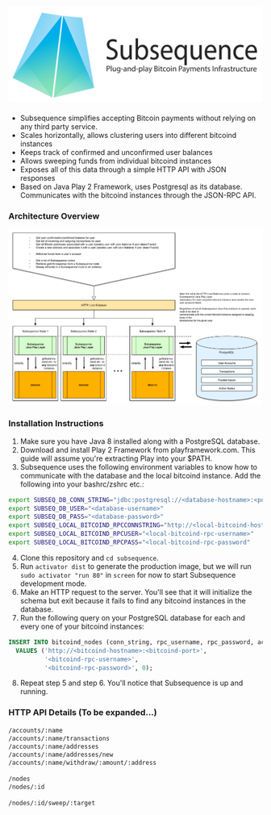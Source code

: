 ![](https://raw.githubusercontent.com/canselcik/subsequence/master/public/images/logo.png)
---
- Subsequence simplifies accepting Bitcoin payments without relying on any third party service.
- Scales horizontally, allows clustering users into different bitcoind instances
- Keeps track of confirmed and unconfirmed user balances
- Allows sweeping funds from individual bitcoind instances
- Exposes all of this data through a simple HTTP API with JSON responses
- Based on Java Play 2 Framework, uses Postgresql as its database. Communicates with the bitcoind instances 
through the JSON-RPC API.

### Architecture Overview
![](https://raw.githubusercontent.com/canselcik/subsequence/master/public/images/architecture.png)

### Installation Instructions
1) Make sure you have Java 8 installed along with a PostgreSQL database.
2) Download and install Play 2 Framework from playframework.com. This guide will assume you're extracting Play
into your $PATH.
3) Subsequence uses the following environment variables to know how to communicate with the database and the
local bitcoind instance. Add the following into your bashrc/zshrc etc.:
```bash
export SUBSEQ_DB_CONN_STRING="jdbc:postgresql://<database-hostname>:<port>/<database-name>"
export SUBSEQ_DB_USER="<database-username>"
export SUBSEQ_DB_PASS="<database-password>"
export SUBSEQ_LOCAL_BITCOIND_RPCCONNSTRING="http://<local-bitcoind-hostname-likely-localhost>:<port-likely-8332>"
export SUBSEQ_LOCAL_BITCOIND_RPCUSER="<local-bitcoind-rpc-username>"
export SUBSEQ_LOCAL_BITCOIND_RPCPASS="<local-bitcoind-rpc-password"
```
4) Clone this repository and `cd subsequence`.
5) Run `activator dist` to generate the production image, but we will run `sudo activator "run 80"` in `screen` for now to start Subsequence development mode.
6) Make an HTTP request to the server. You'll see that it will initialize the schema but exit because it fails to find any bitcoind instances in the database.
7) Run the following query on your PostgreSQL database for each and every one of your bitcoind instances:
```sql
INSERT INTO bitcoind_nodes (conn_string, rpc_username, rpc_password, account_count) 
  VALUES ('http://<bitcoind-hostname>:<bitcoind-port>',
          '<bitcoind-rpc-username>',
          '<bitcoind-rpc-password>', 0);
```
8) Repeat step 5 and step 6. You'll notice that Subsequence is up and running.

### HTTP API Details (To be expanded...)
```
/accounts/:name
/accounts/:name/transactions
/accounts/:name/addresses
/accounts/:name/addresses/new
/accounts/:name/withdraw/:amount/:address

/nodes
/nodes/:id

/nodes/:id/sweep/:target
```